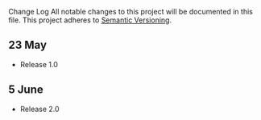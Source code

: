 Change Log
All notable changes to this project will be documented in this file.
This project adheres to [Semantic Versioning](http://semver.org/).


## 23 May
- Release 1.0

## 5 June
- Release 2.0
